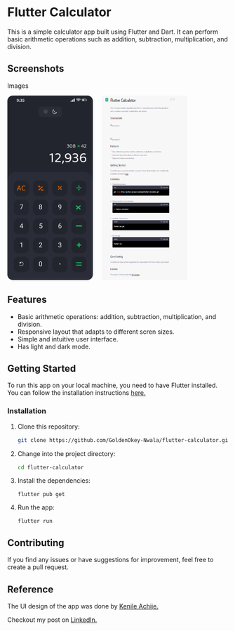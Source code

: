 # Flutter Calculator
This is a simple calculator app built using Flutter and Dart. It can perform basic arithmetic operations such as addition, subtraction, multiplication, and division.

## Screenshots

Images

<img src="assets/png/darkmode.png" alt="Dark Mode" width="195" height="420"> &nbsp; &nbsp; <img src="assets/png/image.png" alt="Light Mode" width="195" height="420">

## Features 
* Basic arithmetic operations: addition, subtraction, multiplication, and division.
* Responsive layout that adapts to different scren sizes.
* Simple and intuitive user interface.
* Has light and dark mode.

## Getting Started

To run this app on your local machine, you need to have Flutter installed. You can follow the installation instructions [here.](https://flutter.dev/docs/get-started/install)

### Installation 
1. Clone this repository:
      ```bash 
      git clone https://github.com/GoldenOkey-Nwala/flutter-calculator.git
      ```
2. Change into the project directory:
      ```bash
      cd flutter-calculator
      ```
3. Install the dependencies: 
      ```arduino
      flutter pub get
      ```
4. Run the app:
      ```arduino
      flutter run 
      ```

## Contributing
If you find any issues or have suggestions for improvement, feel free to create a pull request.

## Reference
The UI design of the app was done by [Kenile Achije.](https://sites.google.com/view/kenileachije/home)

Checkout my post on [LinkedIn.]() <!-- TODO Input the link to the linkedin post here. -->